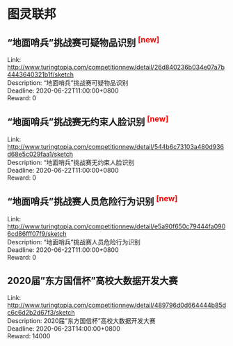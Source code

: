 # 图灵联邦



## “地面哨兵”挑战赛可疑物品识别 <sup style="color:red">[new]<sup>  

Link: http://www.turingtopia.com/competitionnew/detail/26d840236b034e07a7b4443640321b1f/sketch  
Description: “地面哨兵”挑战赛可疑物品识别  
Deadline: 2020-06-22T11:00:00+0800  
Reward: 0  


## “地面哨兵”挑战赛无约束人脸识别 <sup style="color:red">[new]<sup>  

Link: http://www.turingtopia.com/competitionnew/detail/544b6c73103a480d936d68e5c029faa1/sketch  
Description: “地面哨兵”挑战赛无约束人脸识别  
Deadline: 2020-06-22T11:00:00+0800  
Reward: 0  


## “地面哨兵”挑战赛人员危险行为识别 <sup style="color:red">[new]<sup>  

Link: http://www.turingtopia.com/competitionnew/detail/e5a90f650c79444fa0906cd86fff07f9/sketch  
Description: “地面哨兵”挑战赛人员危险行为识别  
Deadline: 2020-06-22T11:00:00+0800  
Reward: 0  


## 2020届”东方国信杯”高校大数据开发大赛

Link: http://www.turingtopia.com/competitionnew/detail/489796d0d664444b85dc6c6d2b2d67f3/sketch  
Description: 2020届”东方国信杯”高校大数据开发大赛  
Deadline: 2020-06-23T14:00:00+0800  
Reward: 14000  

